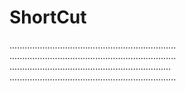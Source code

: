 ShortCut
=============

..................................................................
..................................................................
................................................................
..................................................................